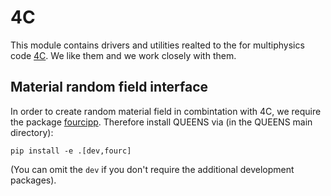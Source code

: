 # 4C

This module contains drivers and utilities realted to the for multiphysics code [4C](https://github.com/4C-multiphysics/4C). We like them and we work closely with them.

## Material random field interface
In order to create random material field in combintation with 4C, we require the package [fourcipp](https://github.com/4C-multiphysics/fourcipp). Therefore install QUEENS via (in the QUEENS main directory):
```
pip install -e .[dev,fourc]
```
(You can omit the `dev` if you don't require the additional development packages).
